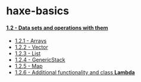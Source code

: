 haxe-basics
=========================

#### [1.2 - Data sets and operations with them](.)
* [1.2.1 - Arrays](./1.2.1_Arrays#121---arrays)
* [1.2.2 - Vector](./1.2.2_Vector/Source/Main.hx)
* [1.2.3 - List](./1.2.3_List/Source/Main.hx)
* [1.2.4 - GenericStack](./1.2.4_GenericStack/Source/Main.hx)
* [1.2.5 - Map](./1.2.5_Map/Source/Main.hx)
* [1.2.6 - Additional functionality and class **Lambda**](./1.2.6_Lambda/Source/Main.hx)